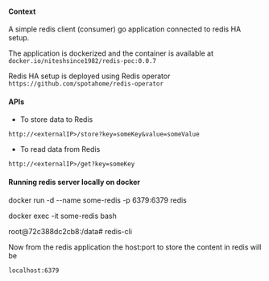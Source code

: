 #### Context

A simple redis client (consumer) go application connected to redis HA setup.

The application is dockerized and the container is available at `docker.io/niteshsince1982/redis-poc:0.0.7`

Redis HA setup is deployed using Redis operator `https://github.com/spotahome/redis-operator`

#### APIs

* To store data to Redis

`http://<externalIP>/store?key=someKey&value=someValue`

* To read data from Redis

`http://<externalIP>/get?key=someKey`

#### Running redis server locally on docker

docker run -d --name some-redis -p 6379:6379 redis

docker exec -it some-redis bash

root@72c388dc2cb8:/data# redis-cli

Now from the redis application the host:port to store the content in redis will be 

`localhost:6379`

